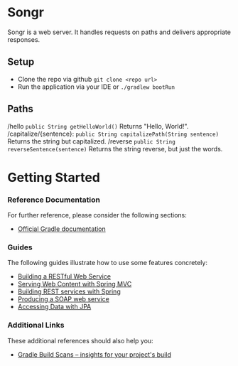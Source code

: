 # Songr

Songr is a web server.  It handles requests on paths and delivers appropriate responses.

## Setup
* Clone the repo via github
```git clone <repo url>```
* Run the application via your IDE or
```./gradlew bootRun```

## Paths

/hello ```public String getHelloWorld()``` Returns "Hello, World!".
/capitalize/{sentence}: ```public String capitalizePath(String sentence)``` Returns the string but capitalized.
/reverse ```public String reverseSentence(sentence)``` Returns the string reverse, but just the words.


# Getting Started

### Reference Documentation
For further reference, please consider the following sections:

* [Official Gradle documentation](https://docs.gradle.org)

### Guides
The following guides illustrate how to use some features concretely:

* [Building a RESTful Web Service](https://spring.io/guides/gs/rest-service/)
* [Serving Web Content with Spring MVC](https://spring.io/guides/gs/serving-web-content/)
* [Building REST services with Spring](https://spring.io/guides/tutorials/bookmarks/)
* [Producing a SOAP web service](https://spring.io/guides/gs/producing-web-service/)
* [Accessing Data with JPA](https://spring.io/guides/gs/accessing-data-jpa/)

### Additional Links
These additional references should also help you:

* [Gradle Build Scans – insights for your project's build](https://scans.gradle.com#gradle)

